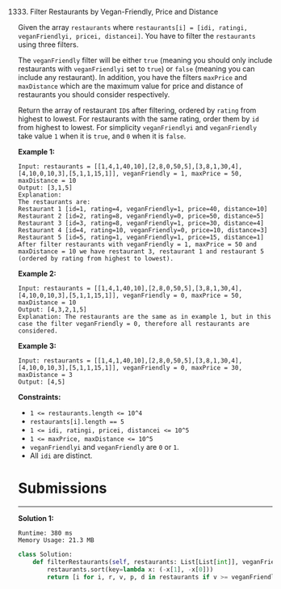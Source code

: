 1333. Filter Restaurants by Vegan-Friendly, Price and Distance

Given the array `restaurants` where  `restaurants[i] = [idi, ratingi, veganFriendlyi, pricei, distancei]`. You have to filter the `restaurants` using three filters.

The `veganFriendly` filter will be either `true` (meaning you should only include restaurants with `veganFriendlyi` set to `true`) or `false` (meaning you can include any restaurant). In addition, you have the filters `maxPrice` and `maxDistance` which are the maximum value for price and distance of restaurants you should consider respectively.

Return the array of restaurant `ID`s after filtering, ordered by `rating` from highest to lowest. For restaurants with the same rating, order them by `id` from highest to lowest. For simplicity `veganFriendlyi` and `veganFriendly` take value `1` when it is `true`, and `0` when it is `false`.

 

**Example 1:**
```
Input: restaurants = [[1,4,1,40,10],[2,8,0,50,5],[3,8,1,30,4],[4,10,0,10,3],[5,1,1,15,1]], veganFriendly = 1, maxPrice = 50, maxDistance = 10
Output: [3,1,5] 
Explanation: 
The restaurants are:
Restaurant 1 [id=1, rating=4, veganFriendly=1, price=40, distance=10]
Restaurant 2 [id=2, rating=8, veganFriendly=0, price=50, distance=5]
Restaurant 3 [id=3, rating=8, veganFriendly=1, price=30, distance=4]
Restaurant 4 [id=4, rating=10, veganFriendly=0, price=10, distance=3]
Restaurant 5 [id=5, rating=1, veganFriendly=1, price=15, distance=1] 
After filter restaurants with veganFriendly = 1, maxPrice = 50 and maxDistance = 10 we have restaurant 3, restaurant 1 and restaurant 5 (ordered by rating from highest to lowest). 
```

**Example 2:**
```
Input: restaurants = [[1,4,1,40,10],[2,8,0,50,5],[3,8,1,30,4],[4,10,0,10,3],[5,1,1,15,1]], veganFriendly = 0, maxPrice = 50, maxDistance = 10
Output: [4,3,2,1,5]
Explanation: The restaurants are the same as in example 1, but in this case the filter veganFriendly = 0, therefore all restaurants are considered.
```

**Example 3:**
```
Input: restaurants = [[1,4,1,40,10],[2,8,0,50,5],[3,8,1,30,4],[4,10,0,10,3],[5,1,1,15,1]], veganFriendly = 0, maxPrice = 30, maxDistance = 3
Output: [4,5]
```

**Constraints:**

* `1 <= restaurants.length <= 10^4`
* `restaurants[i].length == 5`
* `1 <= idi, ratingi, pricei, distancei <= 10^5`
* `1 <= maxPrice, maxDistance <= 10^5`
* `veganFriendlyi` and `veganFriendly` are `0` or `1`.
* All `idi` are distinct.

# Submissions
---
**Solution 1:**
```
Runtime: 380 ms
Memory Usage: 21.3 MB
```
```python
class Solution:
    def filterRestaurants(self, restaurants: List[List[int]], veganFriendly: int, maxPrice: int, maxDistance: int) -> List[int]:
        restaurants.sort(key=lambda x: (-x[1], -x[0]))
        return [i for i, r, v, p, d in restaurants if v >= veganFriendly and p <= maxPrice and d <= maxDistance]
```